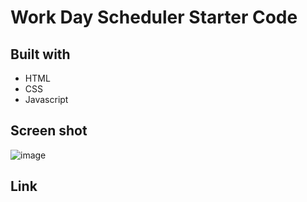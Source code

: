 # Work Day Scheduler Starter Code

## Built with 
* HTML
* CSS
* Javascript

## Screen shot
![image](https://user-images.githubusercontent.com/74688019/114086261-46188e80-9867-11eb-9af2-be9aed765259.png)

## Link 
